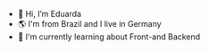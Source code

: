 - 👋 Hi, I’m Eduarda
- 🌎 I'm from Brazil and I live in Germany
- 🌱 I'm currently learning about Front-and Backend

<!---
dudalentz/dudalentz is a ✨ special ✨ repository because its `README.md` (this file) appears on your GitHub profile.
You can click the Preview link to take a look at your changes.
--->
